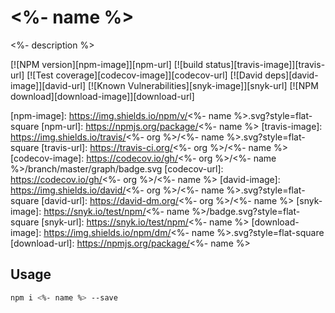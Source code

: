 # <%- name %>

<%- description %>

[![NPM version][npm-image]][npm-url]
[![build status][travis-image]][travis-url]
[![Test coverage][codecov-image]][codecov-url]
[![David deps][david-image]][david-url]
[![Known Vulnerabilities][snyk-image]][snyk-url]
[![NPM download][download-image]][download-url]

[npm-image]: https://img.shields.io/npm/v/<%- name %>.svg?style=flat-square
[npm-url]: https://npmjs.org/package/<%- name %>
[travis-image]: https://img.shields.io/travis/<%- org %>/<%- name %>.svg?style=flat-square
[travis-url]: https://travis-ci.org/<%- org %>/<%- name %>
[codecov-image]: https://codecov.io/gh/<%- org %>/<%- name %>/branch/master/graph/badge.svg
[codecov-url]: https://codecov.io/gh/<%- org %>/<%- name %>
[david-image]: https://img.shields.io/david/<%- org %>/<%- name %>.svg?style=flat-square
[david-url]: https://david-dm.org/<%- org %>/<%- name %>
[snyk-image]: https://snyk.io/test/npm/<%- name %>/badge.svg?style=flat-square
[snyk-url]: https://snyk.io/test/npm/<%- name %>
[download-image]: https://img.shields.io/npm/dm/<%- name %>.svg?style=flat-square
[download-url]: https://npmjs.org/package/<%- name %>

## Usage

```bash
npm i <%- name %> --save
```
